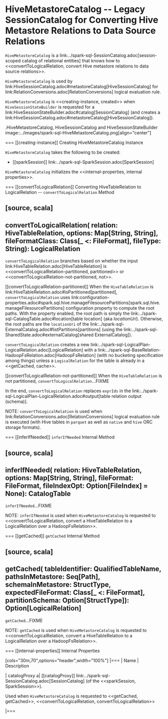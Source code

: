 # HiveMetastoreCatalog -- Legacy SessionCatalog for Converting Hive Metastore Relations to Data Source Relations

`HiveMetastoreCatalog` is a link:../spark-sql-SessionCatalog.adoc[session-scoped catalog of relational entities] that knows how to <<convertToLogicalRelation, convert Hive metastore relations to data source relations>>.

`HiveMetastoreCatalog` is used by link:HiveSessionCatalog.adoc#metastoreCatalog[HiveSessionCatalog] for link:RelationConversions.adoc[RelationConversions] logical evaluation rule.

`HiveMetastoreCatalog` is <<creating-instance, created>> when `HiveSessionStateBuilder` is requested for a link:HiveSessionStateBuilder.adoc#catalog[SessionCatalog] (and creates a link:HiveSessionCatalog.adoc#metastoreCatalog[HiveSessionCatalog]).

.HiveMetastoreCatalog, HiveSessionCatalog and HiveSessionStateBuilder
image::../images/spark-sql-HiveMetastoreCatalog.png[align="center"]

=== [[creating-instance]] Creating HiveMetastoreCatalog Instance

`HiveMetastoreCatalog` takes the following to be created:

* [[sparkSession]] link:../spark-sql-SparkSession.adoc[SparkSession]

`HiveMetastoreCatalog` initializes the <<internal-properties, internal properties>>.

=== [[convertToLogicalRelation]] Converting HiveTableRelation to LogicalRelation -- `convertToLogicalRelation` Method

[source, scala]
----
convertToLogicalRelation(
  relation: HiveTableRelation,
  options: Map[String, String],
  fileFormatClass: Class[_ <: FileFormat],
  fileType: String): LogicalRelation
----

`convertToLogicalRelation` branches based on whether the input link:HiveTableRelation.adoc[HiveTableRelation] is <<convertToLogicalRelation-partitioned, partitioned>> or <<convertToLogicalRelation-not-partitioned, not>>.

[[convertToLogicalRelation-partitioned]]
When the `HiveTableRelation` is link:HiveTableRelation.adoc#isPartitioned[partitioned], `convertToLogicalRelation` uses link:configuration-properties.adoc#spark.sql.hive.manageFilesourcePartitions[spark.sql.hive.manageFilesourcePartitions] configuration property to compute the root paths. With the property enabled, the root path is simply the link:../spark-sql-CatalogTable.adoc#location[table location] (aka _locationUri_). Otherwise, the root paths are the `locationUri` of the link:../spark-sql-ExternalCatalog.adoc#listPartitions[partitions] (using the link:../spark-sql-SharedState.adoc#externalCatalog[shared ExternalCatalog]).

`convertToLogicalRelation` creates a new link:../spark-sql-LogicalPlan-LogicalRelation.adoc[LogicalRelation] with a link:../spark-sql-BaseRelation-HadoopFsRelation.adoc[HadoopFsRelation] (with no bucketing specification among things) unless a `LogicalRelation` for the table is already in a <<getCached, cache>>.

[[convertToLogicalRelation-not-partitioned]]
When the `HiveTableRelation` is not partitioned, `convertToLogicalRelation`...FIXME

In the end, `convertToLogicalRelation` replaces `exprIds` in the link:../spark-sql-LogicalPlan-LogicalRelation.adoc#output[table relation output (schema)].

NOTE: `convertToLogicalRelation` is used when link:RelationConversions.adoc[RelationConversions] logical evaluation rule is executed (with Hive tables in `parquet` as well as `native` and `hive` ORC storage formats).

=== [[inferIfNeeded]] `inferIfNeeded` Internal Method

[source, scala]
----
inferIfNeeded(
  relation: HiveTableRelation,
  options: Map[String, String],
  fileFormat: FileFormat,
  fileIndexOpt: Option[FileIndex] = None): CatalogTable
----

`inferIfNeeded`...FIXME

NOTE: `inferIfNeeded` is used when `HiveMetastoreCatalog` is requested to <<convertToLogicalRelation, convert a HiveTableRelation to a LogicalRelation over a HadoopFsRelation>>.

=== [[getCached]] `getCached` Internal Method

[source, scala]
----
getCached(
  tableIdentifier: QualifiedTableName,
  pathsInMetastore: Seq[Path],
  schemaInMetastore: StructType,
  expectedFileFormat: Class[_ <: FileFormat],
  partitionSchema: Option[StructType]): Option[LogicalRelation]
----

`getCached`...FIXME

NOTE: `getCached` is used when `HiveMetastoreCatalog` is requested to <<convertToLogicalRelation, convert a HiveTableRelation to a LogicalRelation over a HadoopFsRelation>>.

=== [[internal-properties]] Internal Properties

[cols="30m,70",options="header",width="100%"]
|===
| Name
| Description

| catalogProxy
a| [[catalogProxy]] link:../spark-sql-SessionCatalog.adoc[SessionCatalog] (of the <<sparkSession, SparkSession>>).

Used when `HiveMetastoreCatalog` is requested to <<getCached, getCached>>, <<convertToLogicalRelation, convertToLogicalRelation>>

|===
